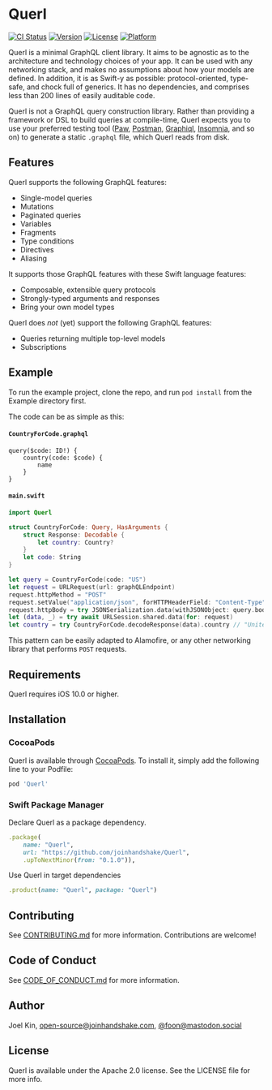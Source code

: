 # Querl

[![CI Status](https://img.shields.io/travis/joinhandshake/Querl.svg?style=flat)](https://travis-ci.org/joinhandshake/Querl)
[![Version](https://img.shields.io/cocoapods/v/Querl.svg?style=flat)](https://cocoapods.org/pods/Querl)
[![License](https://img.shields.io/cocoapods/l/Querl.svg?style=flat)](https://cocoapods.org/pods/Querl)
[![Platform](https://img.shields.io/cocoapods/p/Querl.svg?style=flat)](https://cocoapods.org/pods/Querl)

Querl is a minimal GraphQL client library. It aims to be agnostic as to the architecture and technology choices of your app. It can be used with any networking stack, and makes no assumptions about how your models are defined. In addition, it is as Swift-y as possible: protocol-oriented, type-safe, and chock full of generics. It has no dependencies, and comprises less than 200 lines of easily auditable code.

Querl is not a GraphQL query construction library. Rather than providing a framework or DSL to build queries at compile-time, Querl expects you to use your preferred testing tool ([Paw](https://paw.cloud), [Postman](https://www.postman.com), [Graphiql](https://github.com/graphql/graphiql), [Insomnia](https://insomnia.rest), and so on) to generate a static `.graphql` file, which Querl reads from disk.

## Features

Querl supports the following GraphQL features:
* Single-model queries
* Mutations
* Paginated queries
* Variables
* Fragments
* Type conditions
* Directives
* Aliasing

It supports those GraphQL features with these Swift language features:
* Composable, extensible query protocols
* Strongly-typed arguments and responses
* Bring your own model types

Querl does *not* (yet) support the following GraphQL features:
* Queries returning multiple top-level models
* Subscriptions

## Example

To run the example project, clone the repo, and run `pod install` from the Example directory first.

The code can be as simple as this:

#### `CountryForCode.graphql`
```
query($code: ID!) {
    country(code: $code) {
        name
    }
}
```
#### `main.swift`
```swift
import Querl

struct CountryForCode: Query, HasArguments {
    struct Response: Decodable {
        let country: Country?
    }
    let code: String
}

let query = CountryForCode(code: "US")
let request = URLRequest(url: graphQLEndpoint)
request.httpMethod = "POST"
request.setValue("application/json", forHTTPHeaderField: "Content-Type")
request.httpBody = try JSONSerialization.data(withJSONObject: query.body)
let (data, _) = try await URLSession.shared.data(for: request)
let country = try CountryForCode.decodeResponse(data).country // "United States of America"
```

This pattern can be easily adapted to Alamofire, or any other networking library that performs `POST` requests.

## Requirements

Querl requires iOS 10.0 or higher. 

## Installation

### CocoaPods

Querl is available through [CocoaPods](https://cocoapods.org). To install
it, simply add the following line to your Podfile:

```ruby
pod 'Querl'
```

### Swift Package Manager

Declare Querl as a package dependency.
```ruby
.package(
    name: "Querl", 
    url: "https://github.com/joinhandshake/Querl", 
    .upToNextMinor(from: "0.1.0")),
```
Use Querl in target dependencies
```ruby
.product(name: "Querl", package: "Querl")
 ```
## Contributing

See [CONTRIBUTING.md](https://github.com/joinhandshake/.github/blob/main/CONTRIBUTING.md) for more information. Contributions are welcome!

## Code of Conduct

See [CODE_OF_CONDUCT.md](https://github.com/joinhandshake/.github/blob/main/CODE_OF_CONDUCT.md) for more information.

## Author

Joel Kin, open-source@joinhandshake.com, [@foon@mastodon.social](http://mastodon.social/@foon)

## License

Querl is available under the Apache 2.0 license. See the LICENSE file for more info.
